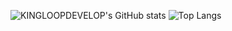 
![KINGLOOPDEVELOP's GitHub stats](https://github-readme-stats.vercel.app/api?username=KingLoopDevelop&show_icons=true&theme=transparent)
![Top Langs](https://github-readme-stats.vercel.app/api/top-langs/?username=KingLoopDevelop&layout=compact) 